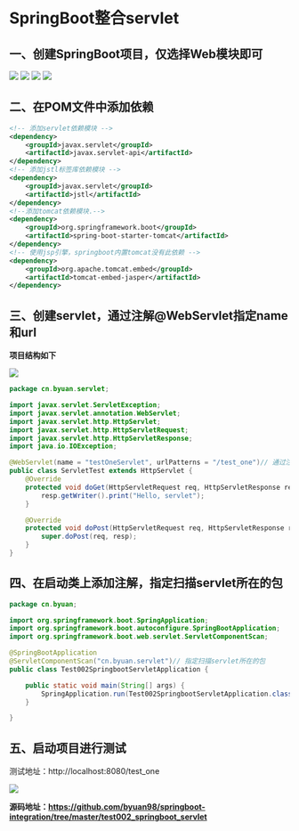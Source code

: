 # SpringBoot整合servlet

## 一、创建SpringBoot项目，仅选择Web模块即可

![](https://img2020.cnblogs.com/blog/1908772/202107/1908772-20210703170353679-579336652.png)
![](https://img2020.cnblogs.com/blog/1908772/202107/1908772-20210703170356204-627526713.png)
![](https://img2020.cnblogs.com/blog/1908772/202107/1908772-20210703170358641-1680800139.png)
![](https://img2020.cnblogs.com/blog/1908772/202107/1908772-20210703170400691-322105629.png)

## 二、在POM文件中添加依赖

~~~xml
<!-- 添加servlet依赖模块 -->
<dependency>
    <groupId>javax.servlet</groupId>
    <artifactId>javax.servlet-api</artifactId>
</dependency>
<!-- 添加jstl标签库依赖模块 -->
<dependency>
    <groupId>javax.servlet</groupId>
    <artifactId>jstl</artifactId>
</dependency>
<!--添加tomcat依赖模块.-->
<dependency>
    <groupId>org.springframework.boot</groupId>
    <artifactId>spring-boot-starter-tomcat</artifactId>
</dependency>
<!-- 使用jsp引擎，springboot内置tomcat没有此依赖 -->
<dependency>
    <groupId>org.apache.tomcat.embed</groupId>
    <artifactId>tomcat-embed-jasper</artifactId>
</dependency>
~~~

## 三、创建servlet，通过注解@WebServlet指定name和url

**项目结构如下**

![](https://img2020.cnblogs.com/blog/1908772/202107/1908772-20210703171026596-2058311272.png)

~~~java
package cn.byuan.servlet;

import javax.servlet.ServletException;
import javax.servlet.annotation.WebServlet;
import javax.servlet.http.HttpServlet;
import javax.servlet.http.HttpServletRequest;
import javax.servlet.http.HttpServletResponse;
import java.io.IOException;

@WebServlet(name = "testOneServlet", urlPatterns = "/test_one")// 通过注解@WebServlet指定name和url
public class ServletTest extends HttpServlet {
    @Override
    protected void doGet(HttpServletRequest req, HttpServletResponse resp) throws ServletException, IOException {
        resp.getWriter().print("Hello, servlet");
    }

    @Override
    protected void doPost(HttpServletRequest req, HttpServletResponse resp) throws ServletException, IOException {
        super.doPost(req, resp);
    }
}
~~~

## 四、在启动类上添加注解，指定扫描servlet所在的包

~~~java
package cn.byuan;

import org.springframework.boot.SpringApplication;
import org.springframework.boot.autoconfigure.SpringBootApplication;
import org.springframework.boot.web.servlet.ServletComponentScan;

@SpringBootApplication
@ServletComponentScan("cn.byuan.servlet")// 指定扫描servlet所在的包
public class Test002SpringbootServletApplication {

    public static void main(String[] args) {
        SpringApplication.run(Test002SpringbootServletApplication.class, args);
    }

}
~~~

## 五、启动项目进行测试

测试地址：http://localhost:8080/test_one

![](https://img2020.cnblogs.com/blog/1908772/202107/1908772-20210703171510683-5733258.png)

**源码地址：https://github.com/byuan98/springboot-integration/tree/master/test002_springboot_servlet**